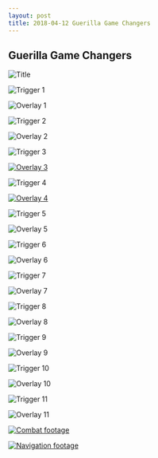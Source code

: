 ```yaml
---
layout: post
title: 2018-04-12 Guerilla Game Changers
---
```


## Guerilla Game Changers

![Title](https://danygbelanger.github.io/images/1.PNG)

![Trigger 1](https://danygbelanger.github.io/images/2.PNG)

![Overlay 1](https://danygbelanger.github.io/images/3.PNG)

![Trigger 2](https://danygbelanger.github.io/images/4.PNG)

![Overlay 2](https://danygbelanger.github.io/images/5.PNG)

![Trigger 3](https://danygbelanger.github.io/images/6.PNG)

[![Overlay 3](https://danygbelanger.github.io/images/7.PNG)](https://www.youtube.com/embed/wL68uw_RQow?rel=0&amp;start=138&end=149)

![Trigger 4](https://danygbelanger.github.io/images/8.PNG)

[![Overlay 4](https://danygbelanger.github.io/images/9.PNG)](https://www.youtube.com/embed/wL68uw_RQow?rel=0&amp;start=500&end=510)

![Trigger 5](https://danygbelanger.github.io/images/10.PNG)

![Overlay 5](https://danygbelanger.github.io/images/11.PNG)

![Trigger 6](https://danygbelanger.github.io/images/12.PNG)

![Overlay 6](https://danygbelanger.github.io/images/13.PNG)

![Trigger 7](https://danygbelanger.github.io/images/14.PNG)

![Overlay 7](https://danygbelanger.github.io/images/15.PNG)

![Trigger 8](https://danygbelanger.github.io/images/16.PNG)

![Overlay 8](https://danygbelanger.github.io/images/17.PNG)

![Trigger 9](https://danygbelanger.github.io/images/18.PNG)

![Overlay 9](https://danygbelanger.github.io/images/19.PNG)

![Trigger 10](https://danygbelanger.github.io/images/20.PNG)

![Overlay 10](https://danygbelanger.github.io/images/21.PNG)

![Trigger 11](https://danygbelanger.github.io/images/22.PNG)

![Overlay 11](https://danygbelanger.github.io/images/23.PNG)

[![Combat footage](http://img.youtube.com/vi/YOUTUBE_VIDEO_ID_HERE/0.jpg)](https://www.youtube.com/embed/wL68uw_RQow?rel=0&amp;start=138&end=149)

[![Navigation footage](https://www.youtube.com/watch?v=wL68uw_RQow/0.jpg)](https://www.youtube.com/embed/wL68uw_RQow?rel=0&amp;start=500&end=510)
